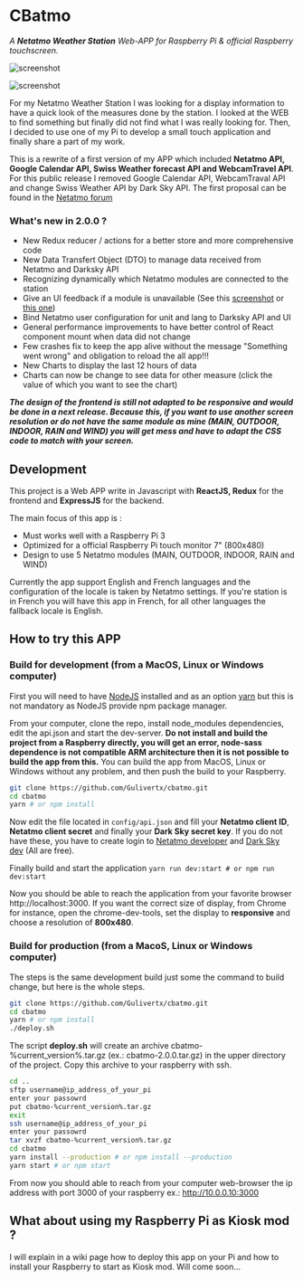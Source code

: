 # CBatmo
*A **Netatmo Weather Station** Web-APP for Raspberry Pi &amp; official Raspberry touchscreen.*

![screenshot](https://raw.githubusercontent.com/Gulivertx/cbatmo/master/screenshots/screenshot_009.png)

![screenshot](https://raw.githubusercontent.com/Gulivertx/cbatmo/master/screenshots/screenshot_010.png)

For my Netatmo Weather Station I was looking for a display information to have a quick look 
of the measures done by the station. I looked at the WEB to find something but finally did not 
find what I was really looking for. Then, I decided to use one of my Pi to develop a small touch 
application and finally share a part of my work.

This is a rewrite of a first version of my APP which included **Netatmo API, Google Calendar API, 
Swiss Weather forecast API and WebcamTravel API**. For this public 
release I removed Google Calendar API, WebcamTraval API and change Swiss Weather 
API by Dark Sky API. The first proposal can be found in the [Netatmo forum](https://forum.netatmo.com/viewtopic.php?f=5&t=14458)

### What's new in 2.0.0 ?
* New Redux reducer / actions for a better store and more comprehensive code
* New Data Transfert Object (DTO) to manage data received from Netatmo and Darksky API
* Recognizing dynamically which Netatmo modules are connected to the station
* Give an UI feedback if a module is unavailable (See this [screenshot](https://raw.githubusercontent.com/Gulivertx/cbatmo/master/screenshots/screenshot_008.png) or [this one](https://raw.githubusercontent.com/Gulivertx/cbatmo/master/screenshots/screenshot_006.png))
* Bind Netatmo user configuration for unit and lang to Darksky API and UI
* General performance improvements to have better control of React component mount when data did not change
* Few crashes fix to keep the app alive without the message "Something went wrong" and obligation to reload the all app!!!
* New Charts to display the last 12 hours of data
* Charts can now be change to see data for other measure (click the value of which you want to see the chart)

***The design of the frontend is still not adapted to be responsive and would be done in a next release. Because this, if you want to use another screen resolution or do not have the same module as mine (MAIN, OUTDOOR, INDOOR, RAIN and WIND) you will get mess and have to adapt the CSS code to match with your screen.***

## Development
This project is a Web APP write in Javascript with **ReactJS, Redux** for the frontend and **ExpressJS** 
for the backend.

The main focus of this app is :
* Must works well with a Raspberry Pi 3
* Optimized for a official Raspberry Pi touch monitor 7" (800x480)
* Design to use 5 Netatmo modules (MAIN, OUTDOOR, INDOOR, RAIN and WIND)

Currently the app support English and French languages and the configuration of the locale is taken by 
Netatmo settings. If you're station is in French you will have this app in French, for all other 
languages the fallback locale is English.

## How to try this APP
### Build for development (from a MacOS, Linux or Windows computer)
First you will need to have [NodeJS](https://nodejs.org/en/) installed and as an option [yarn](https://yarnpkg.com/en/) but this is not mandatory as NodeJS provide npm package manager.

From your computer, clone the repo, install node_modules dependencies, edit the api.json and 
start the dev-server. **Do not install and build the project from a Raspberry directly, you will get an error, 
node-sass dependence is not compatible ARM architecture then it is not possible to build the app from this.** You can build the app from MacOS, Linux or Windows without any problem, and then push the build to your Raspberry.

```bash
git clone https://github.com/Gulivertx/cbatmo.git
cd cbatmo
yarn # or npm install
```

Now edit the file located in `config/api.json` and fill your **Netatmo client ID**, **Netatmo 
client secret** and finally your **Dark Sky secret key**. If you do not have these, you have to
create login to [Netatmo developer](https://dev.netatmo.com) and [Dark Sky dev](https://darksky.net/dev) 
(All are free).

Finally build and start the application `yarn run dev:start # or npm run dev:start`

Now you should be able to reach the application from your favorite browser http://localhost:3000. 
If you want the correct size of display, from Chrome for instance, open the chrome-dev-tools, 
set the display to **responsive** and choose a resolution of **800x480**.

### Build for production (from a MacoS, Linux or Windows computer)
The steps is the same development build just some the command to build change, but here is the whole steps.

```bash
git clone https://github.com/Gulivertx/cbatmo.git
cd cbatmo
yarn # or npm install
./deploy.sh
```

The script **deploy.sh** will create an archive cbatmo-%current_version%.tar.gz (ex.: cbatmo-2.0.0.tar.gz) in the upper directory of the project. Copy this archive to your raspberry with ssh.

```bash
cd ..
sftp username@ip_address_of_your_pi
enter your passowrd
put cbatmo-%current_version%.tar.gz
exit
ssh username@ip_address_of_your_pi
enter your passowrd
tar xvzf cbatmo-%current_version%.tar.gz
cd cbatmo
yarn install --production # or npm install --production
yarn start # or npm start
```

From now you should able to reach from your computer web-browser the ip address with port 3000 of your raspberry ex.: http://10.0.0.10:3000

## What about using my Raspberry Pi as Kiosk mod ?
I will explain in a wiki page how to deploy this app on your Pi and how to install your 
Raspberry to start as Kiosk mod. Will come soon...
